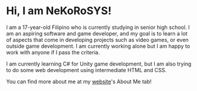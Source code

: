 # Hi, I am NeKoRoSYS!
I am a 17-year-old Filipino who is currently studying in senior high school. I am an aspiring software and game developer, and my goal is to learn a lot of aspects that come in developing projects such as video games, or even outside game development. I am currently working alone but I am happy to work with anyone if I pass the criteria.

I am currently learning C# for Unity game development, but I am also trying to do some web development using intermediate HTML and CSS.

You can find more about me at my [website](https://nekorosys.github.io)'s About Me tab!
<!--
**NecroMarX/NecroMarX** is a ✨ _special_ ✨ repository because its `README.md` (this file) appears on your GitHub profile.

Here are some ideas to get you started:

- 🔭 I’m currently working on ...
- 🌱 I’m currently learning ...
- 👯 I’m looking to collaborate on ...
- 🤔 I’m looking for help with ...
- 💬 Ask me about ...
- 📫 How to reach me: ...
- 😄 Pronouns: ...
- ⚡ Fun fact: ...
-->

